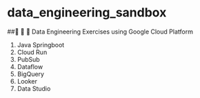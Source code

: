 # data_engineering_sandbox
##🥦 🥦 🥦 Data Engineering Exercises using Google Cloud Platform
1. Java Springboot
2. Cloud Run
3. PubSub
4. Dataflow
5. BigQuery
6. Looker
7. Data Studio
